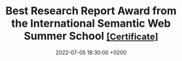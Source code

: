 ---
title: >-
    Best Research Report Award from the International Semantic Web Summer School
    <small><a href="/assets/images/certificates/isws_best_paper.jpg">[Certificate]</a></small>
date: 2022-07-05 18:30:00 +0200
---